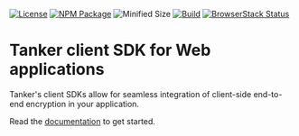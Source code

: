 [actions-badge]: https://github.com/TankerHQ/sdk-js/actions/workflows/tests.yml/badge.svg
[actions-link]: https://github.com/TankerHQ/sdk-js/actions/workflows/tests.yml

[browser_bundlephobia-badge]: https://img.shields.io/bundlephobia/minzip/@tanker/client-browser.svg

[browser_npm-badge]: https://img.shields.io/npm/v/@tanker/client-browser.svg
[browser_npm-link]: https://npmjs.com/package/@tanker/client-browser

[browserstack-badge]: https://www.browserstack.com/automate/badge.svg?badge_key=emFtQUNqYi9od0o0OU5sLzNQcnNWeGg2aFNMaVIzdUVNQmZoUWRUWC9zYz0tLUVBNTZVTXQ5bGNmVlVMYXZPeUFZTHc9PQ==--ab4016ef79dd30d494dfdf6b09c7810219cae0e1
[browserstack-link]: https://www.browserstack.com/automate/public-build/emFtQUNqYi9od0o0OU5sLzNQcnNWeGg2aFNMaVIzdUVNQmZoUWRUWC9zYz0tLUVBNTZVTXQ5bGNmVlVMYXZPeUFZTHc9PQ==--ab4016ef79dd30d494dfdf6b09c7810219cae0e1

[license-badge]: https://img.shields.io/badge/License-Apache%202.0-blue.svg
[license-link]: https://opensource.org/licenses/Apache-2.0

[![License][license-badge]][license-link]
[![NPM Package][browser_npm-badge]][browser_npm-link]
![Minified Size][browser_bundlephobia-badge]
[![Build][actions-badge]][actions-link]
[![BrowserStack Status][browserstack-badge]][browserstack-link]

# Tanker client SDK for Web applications

Tanker's client SDKs allow for seamless integration of client-side end-to-end encryption in your application.

Read the [documentation](https://docs.tanker.io/latest/) to get started.
